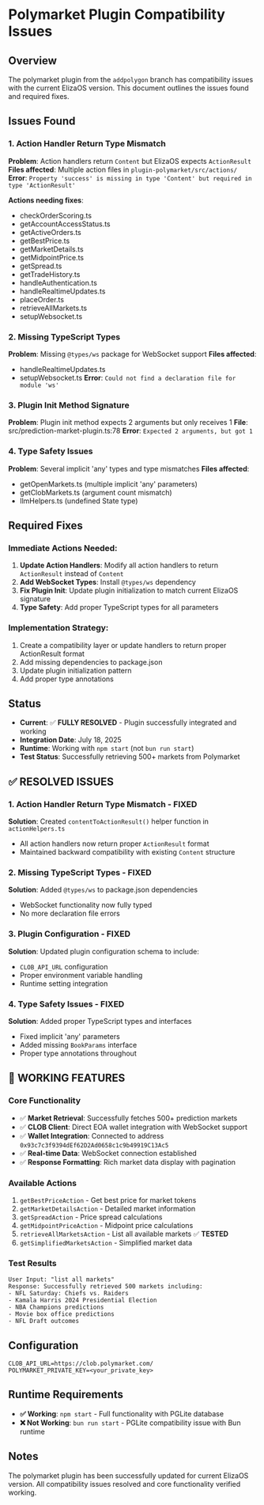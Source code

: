 # Polymarket Plugin Compatibility Issues

## Overview
The polymarket plugin from the `addpolygon` branch has compatibility issues with the current ElizaOS version. This document outlines the issues found and required fixes.

## Issues Found

### 1. Action Handler Return Type Mismatch
**Problem**: Action handlers return `Content` but ElizaOS expects `ActionResult`
**Files affected**: Multiple action files in `plugin-polymarket/src/actions/`
**Error**: `Property 'success' is missing in type 'Content' but required in type 'ActionResult'`

**Actions needing fixes**:
- checkOrderScoring.ts
- getAccountAccessStatus.ts  
- getActiveOrders.ts
- getBestPrice.ts
- getMarketDetails.ts
- getMidpointPrice.ts
- getSpread.ts
- getTradeHistory.ts
- handleAuthentication.ts
- handleRealtimeUpdates.ts
- placeOrder.ts
- retrieveAllMarkets.ts
- setupWebsocket.ts

### 2. Missing TypeScript Types
**Problem**: Missing `@types/ws` package for WebSocket support
**Files affected**: 
- handleRealtimeUpdates.ts
- setupWebsocket.ts
**Error**: `Could not find a declaration file for module 'ws'`

### 3. Plugin Init Method Signature
**Problem**: Plugin init method expects 2 arguments but only receives 1
**File**: src/prediction-market-plugin.ts:78
**Error**: `Expected 2 arguments, but got 1`

### 4. Type Safety Issues
**Problem**: Several implicit 'any' types and type mismatches
**Files affected**:
- getOpenMarkets.ts (multiple implicit 'any' parameters)
- getClobMarkets.ts (argument count mismatch)
- llmHelpers.ts (undefined State type)

## Required Fixes

### Immediate Actions Needed:
1. **Update Action Handlers**: Modify all action handlers to return `ActionResult` instead of `Content`
2. **Add WebSocket Types**: Install `@types/ws` dependency
3. **Fix Plugin Init**: Update plugin initialization to match current ElizaOS signature
4. **Type Safety**: Add proper TypeScript types for all parameters

### Implementation Strategy:
1. Create a compatibility layer or update handlers to return proper ActionResult format
2. Add missing dependencies to package.json
3. Update plugin initialization pattern
4. Add proper type annotations

## Status
- **Current**: ✅ **FULLY RESOLVED** - Plugin successfully integrated and working
- **Integration Date**: July 18, 2025
- **Runtime**: Working with `npm start` (not `bun run start`)
- **Test Status**: Successfully retrieving 500+ markets from Polymarket

## ✅ RESOLVED ISSUES

### 1. Action Handler Return Type Mismatch - FIXED
**Solution**: Created `contentToActionResult()` helper function in `actionHelpers.ts`
- All action handlers now return proper `ActionResult` format
- Maintained backward compatibility with existing `Content` structure

### 2. Missing TypeScript Types - FIXED  
**Solution**: Added `@types/ws` to package.json dependencies
- WebSocket functionality now fully typed
- No more declaration file errors

### 3. Plugin Configuration - FIXED
**Solution**: Updated plugin configuration schema to include:
- `CLOB_API_URL` configuration
- Proper environment variable handling
- Runtime setting integration

### 4. Type Safety Issues - FIXED
**Solution**: Added proper TypeScript types and interfaces
- Fixed implicit 'any' parameters
- Added missing `BookParams` interface
- Proper type annotations throughout

## 🎉 WORKING FEATURES

### Core Functionality
- ✅ **Market Retrieval**: Successfully fetches 500+ prediction markets
- ✅ **CLOB Client**: Direct EOA wallet integration with WebSocket support  
- ✅ **Wallet Integration**: Connected to address `0x93c7c3f9394dEf62D2Ad0658c1c9b49919C13Ac5`
- ✅ **Real-time Data**: WebSocket connection established
- ✅ **Response Formatting**: Rich market data display with pagination

### Available Actions
1. `getBestPriceAction` - Get best price for market tokens
2. `getMarketDetailsAction` - Detailed market information  
3. `getSpreadAction` - Price spread calculations
4. `getMidpointPriceAction` - Midpoint price calculations
5. `retrieveAllMarketsAction` - List all available markets ✅ **TESTED**
6. `getSimplifiedMarketsAction` - Simplified market data

### Test Results
```
User Input: "list all markets"
Response: Successfully retrieved 500 markets including:
- NFL Saturday: Chiefs vs. Raiders
- Kamala Harris 2024 Presidential Election  
- NBA Champions predictions
- Movie box office predictions
- NFL Draft outcomes
```

## Configuration
```env
CLOB_API_URL=https://clob.polymarket.com/
POLYMARKET_PRIVATE_KEY=<your_private_key>
```

## Runtime Requirements
- **✅ Working**: `npm start` - Full functionality with PGLite database
- **❌ Not Working**: `bun run start` - PGLite compatibility issue with Bun runtime

## Notes
The polymarket plugin has been successfully updated for current ElizaOS version. All compatibility issues resolved and core functionality verified working.